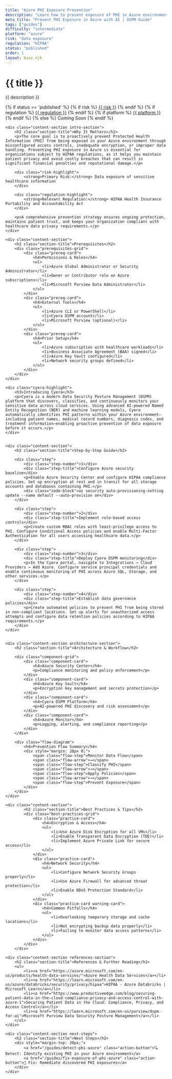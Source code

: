 ```yaml
---
title: "Azure PHI Exposure Prevention"
description: "Learn how to prevent exposure of PHI in Azure environments. Follow step-by-step guidance for HIPAA compliance and data protection."
meta_title: "Prevent PHI Exposure in Azure with AI | DSPM Guide"
tags: ["guides"]
difficulty: "intermediate"
platform: "azure"
risk: "data exposure"
regulation: "HIPAA"
status: "published"
order: 1
layout: base.njk
---
```


<div class="container">
    <div class="header">
        <h1>{{ title }}</h1>
        <p>{{ description }}</p>
        <div class="guide-tags-container">
			<div class="guide-tags-wrapper">
		    {% if status == 'published' %}
		        {% if risk %}
		        <a href="/risk/{{ risk | downcase | replace: ' ', '-' }}/" class="guide-tag risk">{{ risk }}</a>
		        {% endif %}
		        {% if regulation %}
		        <a href="/regulation/{{ regulation | downcase | replace: ' ', '-' }}/" class="guide-tag regulation">{{ regulation }}</a>
		        {% endif %}
		        {% if platform %}
		        <a href="/platforms/{{ platform | downcase | replace: ' ', '-' }}/" class="guide-tag platform">{{ platform }}</a>
		        {% endif %}
		    {% else %}
		        <span class="guide-tag coming-soon">Coming Soon</span>
		    {% endif %}
		</div>
		</div>
    </div>

    <div class="content-section intro-section">
        <h2 class="section-title">Why It Matters</h2>
        <p>The core goal is to proactively prevent Protected Health Information (PHI) from being exposed in your Azure environment through misconfigured access controls, inadequate encryption, or improper data handling. Preventing PHI exposure in Azure is essential for organizations subject to HIPAA regulations, as it helps you maintain patient privacy and avoid costly breaches that can result in significant financial penalties and reputational damage.</p>
        
        <div class="risk-highlight">
            <strong>Primary Risk:</strong> Data exposure of sensitive healthcare information
        </div>
        
        <div class="regulation-highlight">
            <strong>Relevant Regulation:</strong> HIPAA Health Insurance Portability and Accountability Act
        </div>
        
        <p>A comprehensive prevention strategy ensures ongoing protection, maintains patient trust, and keeps your organization compliant with healthcare data privacy requirements.</p>
    </div>

    <div class="content-section">
        <h2 class="section-title">Prerequisites</h2>
        <div class="prerequisites-grid">
            <div class="prereq-card">
                <h4>Permissions & Roles</h4>
                <ul>
                    <li>Azure Global Administrator or Security Administrator</li>
                    <li>Owner or Contributor role on Azure subscriptions</li>
                    <li>Microsoft Purview Data Administrator</li>
                </ul>
            </div>
            <div class="prereq-card">
                <h4>External Tools</h4>
                <ul>
                    <li>Azure CLI or PowerShell</li>
                    <li>Cyera DSPM account</li>
                    <li>Microsoft Purview (optional)</li>
                </ul>
            </div>
            <div class="prereq-card">
                <h4>Prior Setup</h4>
                <ul>
                    <li>Azure subscription with healthcare workloads</li>
                    <li>Business Associate Agreement (BAA) signed</li>
                    <li>Azure Key Vault configured</li>
                    <li>Network security groups defined</li>
                </ul>
            </div>
        </div>
    </div>
	
    <div class="cyera-highlight">
        <h3>Introducing Cyera</h3>
        <p>Cyera is a modern Data Security Posture Management (DSPM) platform that discovers, classifies, and continuously monitors your sensitive data across cloud services. Using advanced AI-powered Named Entity Recognition (NER) and machine learning models, Cyera automatically identifies PHI patterns within your Azure environment—including patient names, medical record numbers, diagnosis codes, and treatment information—enabling proactive prevention of data exposure before it occurs.</p>
    </div>
	

    <div class="content-section">
        <h2 class="section-title">Step-by-Step Guide</h2>
        
        <div class="step">
            <div class="step-number">1</div>
            <div class="step-title">Configure Azure security baseline</div>
            <p>Enable Azure Security Center and configure HIPAA compliance policies. Set up encryption at rest and in transit for all storage accounts and databases containing PHI.</p>
            <div class="code-block">az security auto-provisioning-setting update --name default --auto-provision on</div>
        </div>

        <div class="step">
            <div class="step-number">2</div>
            <div class="step-title">Implement role-based access controls</div>
            <p>Create custom RBAC roles with least-privilege access to PHI. Configure Conditional Access policies and enable Multi-Factor Authentication for all users accessing healthcare data.</p>
        </div>

        <div class="step">
            <div class="step-number">3</div>
            <div class="step-title">Deploy Cyera DSPM monitoring</div>
            <p>In the Cyera portal, navigate to Integrations → Cloud Providers → Add Azure. Configure service principal credentials and enable continuous monitoring of PHI across Azure SQL, Storage, and other services.</p>
        </div>

        <div class="step">
            <div class="step-number">4</div>
            <div class="step-title">Establish data governance policies</div>
            <p>Create automated policies to prevent PHI from being stored in non-compliant locations. Set up alerts for unauthorized access attempts and configure data retention policies according to HIPAA requirements.</p>
        </div>
    </div>


    <div class="content-section architecture-section">
        <h2 class="section-title">Architecture & Workflow</h2>
        
        <div class="component-grid">
            <div class="component-card">
                <h4>Azure Security Center</h4>
                <p>Compliance monitoring and policy enforcement</p>
            </div>
            <div class="component-card">
                <h4>Azure Key Vault</h4>
                <p>Encryption key management and secrets protection</p>
            </div>
            <div class="component-card">
                <h4>Cyera DSPM Platform</h4>
                <p>AI-powered PHI discovery and risk assessment</p>
            </div>
            <div class="component-card">
                <h4>Azure Monitor</h4>
                <p>Logging, alerting, and compliance reporting</p>
            </div>
        </div>

        <div class="flow-diagram">
            <h4>Prevention Flow Summary</h4>
            <div style="margin: 20px 0;">
                <span class="flow-step">Monitor Data Flow</span>
                <span class="flow-arrow">→</span>
                <span class="flow-step">Classify PHI</span>
                <span class="flow-arrow">→</span>
                <span class="flow-step">Apply Policies</span>
                <span class="flow-arrow">→</span>
                <span class="flow-step">Prevent Exposure</span>
            </div>
        </div>
    </div>

	<div class="content-section">
	        <h2 class="section-title">Best Practices & Tips</h2>
	        <div class="best-practices-grid">
	            <div class="practice-card">
	                <h4>Encryption & Access</h4>
	                <ul>
	                    <li>Use Azure Disk Encryption for all VMs</li>
	                    <li>Enable Transparent Data Encryption (TDE)</li>
	                    <li>Implement Azure Private Link for secure access</li>
	                </ul>
	            </div>
	            <div class="practice-card">
	                <h4>Network Security</h4>
	                <ul>
	                    <li>Configure Network Security Groups properly</li>
	                    <li>Use Azure Firewall for advanced threat protection</li>
	                    <li>Enable DDoS Protection Standard</li>
	                </ul>
	            </div>
	            <div class="practice-card warning-card">
	                <h4>Common Pitfalls</h4>
	                <ul>
	                    <li>Overlooking temporary storage and cache locations</li>
	                    <li>Not encrypting backup data properly</li>
	                    <li>Failing to monitor data access patterns</li>
	                </ul>
	            </div>
	        </div>
	    </div>

    <div class="content-section references-section">
        <h2 class="section-title">References & Further Reading</h2>
        <ul>
            <li><a href="https://azure.microsoft.com/en-us/products/health-data-services/">Azure Health Data Services</a></li>
            <li><a href="https://learn.microsoft.com/en-us/azure/databricks/security/privacy/hipaa">HIPAA - Azure Databricks | Microsoft Learn</a></li>
            <li><a href="https://www.productiveedge.com/blog/securing-patient-data-in-the-cloud-compliance-privacy-and-access-control-with-azure-1">Securing Patient Data in the Cloud: Compliance, Privacy, and Access Control</a></li>
            <li><a href="https://learn.microsoft.com/en-us/purview/dspm-for-ai">Microsoft Purview Data Security Posture Management</a></li>
        </ul>
    </div>

    <div class="content-section next-steps">
        <h2 class="section-title">Next Steps</h2>
        <div style="margin-top: 20px;">
            <a href="/guides/detect-phi-azure" class="action-button">🔍 Detect: Identify existing PHI in your Azure environment</a>
            <a href="/guides/fix-exposure-of-phi-azure" class="action-button">🔧 Fix: Remediate discovered PHI exposures</a>
        </div>
    </div>
</div>